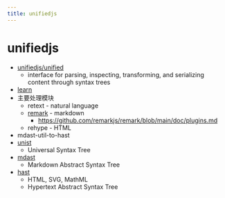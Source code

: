 ```yaml
---
title: unifiedjs
---
```


# unifiedjs

- [unifiedjs/unified](https://github.com/unifiedjs/unified)
  - interface for parsing, inspecting, transforming, and serializing content through syntax trees
- [learn](https://unifiedjs.com/learn/)
- 主要处理模块
  - retext - natural language
  - [remark](https://remark.js.org/) - markdown
    - https://github.com/remarkjs/remark/blob/main/doc/plugins.md
  - rehype - HTML
- mdast-util-to-hast
- [unist](https://github.com/syntax-tree/unist)
  - Universal Syntax Tree
- [mdast](https://github.com/syntax-tree/mdast)
  - Markdown Abstract Syntax Tree
- [hast](https://github.com/syntax-tree/hast)
  - HTML, SVG, MathML
  - Hypertext Abstract Syntax Tree
